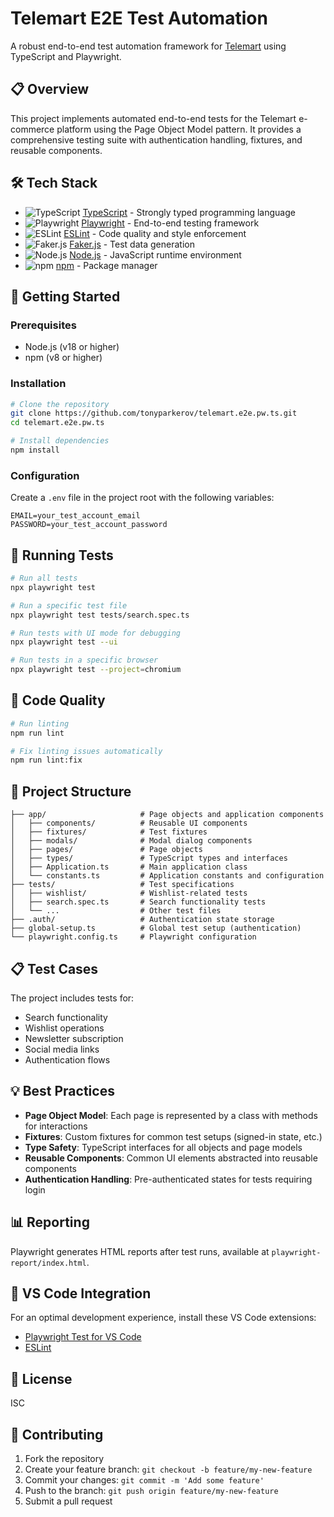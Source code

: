 # Telemart E2E Test Automation

A robust end-to-end test automation framework for [Telemart](https://telemart.ua/ua) using TypeScript and Playwright.

## 📋 Overview

This project implements automated end-to-end tests for the Telemart e-commerce platform using the Page Object Model pattern. It provides a comprehensive testing suite with authentication handling, fixtures, and reusable components.

## 🛠️ Tech Stack

- ![TypeScript](https://img.shields.io/badge/-TypeScript-3178C6?style=flat-square&logo=typescript&logoColor=white) [TypeScript](https://www.typescriptlang.org/) - Strongly typed programming language
- ![Playwright](https://img.shields.io/badge/-Playwright-2EAD33?style=flat-square&logo=playwright&logoColor=white) [Playwright](https://playwright.dev/) - End-to-end testing framework
- ![ESLint](https://img.shields.io/badge/-ESLint-4B32C3?style=flat-square&logo=eslint&logoColor=white) [ESLint](https://eslint.org/) - Code quality and style enforcement
- ![Faker.js](https://img.shields.io/badge/-Faker.js-5FA9EE?style=flat-square&logo=faker&logoColor=white) [Faker.js](https://fakerjs.dev/) - Test data generation
- ![Node.js](https://img.shields.io/badge/-Node.js-339933?style=flat-square&logo=node.js&logoColor=white) [Node.js](https://nodejs.org/) - JavaScript runtime environment
- ![npm](https://img.shields.io/badge/-npm-CB3837?style=flat-square&logo=npm&logoColor=white) [npm](https://www.npmjs.com/) - Package manager

## 🚀 Getting Started

### Prerequisites

- Node.js (v18 or higher)
- npm (v8 or higher)

### Installation

```bash
# Clone the repository
git clone https://github.com/tonyparkerov/telemart.e2e.pw.ts.git
cd telemart.e2e.pw.ts

# Install dependencies
npm install
```

### Configuration

Create a `.env` file in the project root with the following variables:

```
EMAIL=your_test_account_email
PASSWORD=your_test_account_password
```

## 🧪 Running Tests

```bash
# Run all tests
npx playwright test

# Run a specific test file
npx playwright test tests/search.spec.ts

# Run tests with UI mode for debugging
npx playwright test --ui

# Run tests in a specific browser
npx playwright test --project=chromium
```

## 🧹 Code Quality

```bash
# Run linting
npm run lint

# Fix linting issues automatically
npm run lint:fix
```

## 📁 Project Structure

```
├── app/                     # Page objects and application components
│   ├── components/          # Reusable UI components
│   ├── fixtures/            # Test fixtures
│   ├── modals/              # Modal dialog components
│   ├── pages/               # Page objects
│   ├── types/               # TypeScript types and interfaces
│   ├── Application.ts       # Main application class
│   └── constants.ts         # Application constants and configuration
├── tests/                   # Test specifications
│   ├── wishlist/            # Wishlist-related tests
│   ├── search.spec.ts       # Search functionality tests
│   └── ...                  # Other test files
├── .auth/                   # Authentication state storage
├── global-setup.ts          # Global test setup (authentication)
└── playwright.config.ts     # Playwright configuration
```

## 📋 Test Cases

The project includes tests for:
- Search functionality
- Wishlist operations
- Newsletter subscription
- Social media links
- Authentication flows

## 💡 Best Practices

- **Page Object Model**: Each page is represented by a class with methods for interactions
- **Fixtures**: Custom fixtures for common test setups (signed-in state, etc.)
- **Type Safety**: TypeScript interfaces for all objects and page models
- **Reusable Components**: Common UI elements abstracted into reusable components
- **Authentication Handling**: Pre-authenticated states for tests requiring login

## 📊 Reporting

Playwright generates HTML reports after test runs, available at `playwright-report/index.html`.

## 🧩 VS Code Integration

For an optimal development experience, install these VS Code extensions:
- [Playwright Test for VS Code](https://marketplace.visualstudio.com/items?itemName=ms-playwright.playwright)
- [ESLint](https://marketplace.visualstudio.com/items?itemName=dbaeumer.vscode-eslint)

## 📜 License

ISC

## 🤝 Contributing

1. Fork the repository
2. Create your feature branch: `git checkout -b feature/my-new-feature`
3. Commit your changes: `git commit -m 'Add some feature'`
4. Push to the branch: `git push origin feature/my-new-feature`
5. Submit a pull request 